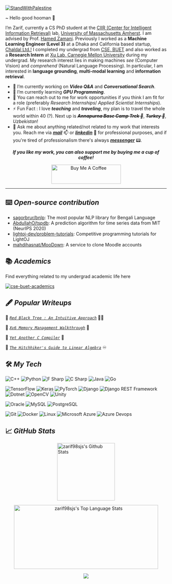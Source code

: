 [![StandWithPalestine](https://raw.githubusercontent.com/Safouene1/support-palestine-banner/master/StandWithPalestine.svg)](https://techforpalestine.org/learn-more)

~ Hello good hooman 👋

 I’m Zarif, currently a CS PhD student at the [CIIR (Center for Intelligent Information Retrieval)](https://ciir.cs.umass.edu/) lab, [University of Massachusetts Amherst](https://www.cics.umass.edu/). I am advised by Prof. [Hamed Zamani](https://groups.cs.umass.edu/zamani/). Previously I worked as a **Machine Learning Engineer (Level 3)** at a Dhaka and California based startup, [Chaldal Ltd.!](https://chaldal.tech/) I completed my undergrad from [CSE, BUET](https://cse.buet.ac.bd/) and also worked as a **Research Intern** at [Xu Lab, Carnegie Mellon University](https://xulabs.github.io/) during my undergrad. My research interest lies in making machines _see_ (Computer Vision) and _comprehend_ (Natural Language Processing). In particular, I am interested in **language grounding**, **multi-modal learning** and **information retrieval**.

- 🔭 I’m currently working on ***Video Q&A*** and ***Conversational Search***.
- 🌱 I’m currently learning ***GPU Programming***.
- 💼 You can reach out to me for work opportunities if you think I am fit for a role (preferably *Research Internships*/ *Applied Scientist Internships*).
- ⚡ Fun Fact : I love ***teaching*** and ***traveling***, my plan is to travel the whole world within 40 (?). Next up is <s>***Annapurna Base Camp Trek :mount_fuji:***</s>, <s>***Turkey :mosque:***</s>, *Uzbekistan*!
- 💬 Ask me about anything related/not related to my work that interests you. Reach me via [***mail***](mailto:zarif98sjs@gmail.com) 📫 or [***linkedin***](https://www.linkedin.com/in/zarif98sjs/) 🔗 for professional purposes, and if you're tired of professionalism there's always [***messenger***](https://m.me/iamzarif98sjs) 📟.

<p align="center">
<b><i>If you like my work, you can also support me by buying me a cup of coffee!</i></b>
</p>
<p align="center">
<a href="https://www.buymeacoffee.com/zarif98sjs" target="_blank"><img src="https://cdn.buymeacoffee.com/buttons/v2/default-yellow.png" alt="Buy Me A Coffee" style="height: 60px !important;width: 217px !important;" ></a>
</p>
<hr/>

## ⌨️ ***Open-source contribution***
  - [sagorbrur/bnlp](https://github.com/sagorbrur/bnlp): The most popular NLP library for Bengali Language
  - [AbdullahO/tspdb](https://github.com/AbdullahO/tspdb): A prediction algorithm for time series data from MIT (NeurIPS 2020)
  - [lightoj-dev/problem-tutorials](https://github.com/lightoj-dev/problem-tutorials): Competitive programming tutorials for LightOJ
  - [mahdihasnat/MooDown](https://github.com/mahdihasnat/MooDown): A service to clone Moodle accounts


## 📚 ***Academics***
  
Find everything related to my undergrad academic life here 

  [![cse-buet-academics](https://img.shields.io/badge/zarif98sjs-cse--buet--academics-red?style=for-the-badge&color=red&logo=GitHub&logoColor=FFFFFF&link=https://github.com/zarif98sjs/cse-buet-academics)](https://github.com/zarif98sjs/cse-buet-academics)

## 🖋️ ***Popular Writeups***
  
  🌟 [*`Red Black Tree : An Intuitive Approach`*](https://github.com/zarif98sjs/RedBlackTree-An-Intuitive-Approach) 🎴🌳

  🌟 [*`Xv6 Memory Management Walkthrough`*](https://github.com/zarif98sjs/xv6-memory-management-walkthrough) 💽

  🌟 [*`Yet Another C Compiler`*](https://github.com/zarif98sjs/Yet-Another-C-Compiler) 🎯

  🌟 [*`The Hitchhiker's Guide to Linear Algebra`*](https://zarif98sjs.github.io/mindcraft/LA/) ♾️ 


## 🛠️ ***My Tech***


![C++](https://img.shields.io/static/v1?&message=C%2B%2B&color=00599C&logo=C%2B%2B&label=&)
![Python](https://img.shields.io/static/v1?&message=Python&color=000000&logo=python&logoColor=c9e307&label=&)
![F Sharp](https://img.shields.io/static/v1?&message=F+Sharp&color=000000&logo=fsharp&logoColor=66bced&label=)
![C Sharp](https://img.shields.io/static/v1?&message=C+Sharp&color=2d07ad&logo=C+Sharp&logoColor=bb07ad&label=)
![Java](https://img.shields.io/static/v1?&message=Java&color=c93618&logo=Java&label=)
![Go](https://img.shields.io/static/v1?&message=Go&color=264294&logo=Go&label=)


![TensorFlow](https://img.shields.io/static/v1?&message=TensorFlow&color=FF6F00&logo=TensorFlow&logoColor=FFFFFF&label=)
![Keras](https://img.shields.io/static/v1?&message=Keras&color=D00000&logo=Keras&logoColor=FFFFFF&label=)
![PyTorch](https://img.shields.io/static/v1?&message=PyTorch&color=EE4C2C&logo=PyTorch&logoColor=FFFFFF&label=) 
![Django](https://img.shields.io/static/v1?&message=Django&color=092E20&logo=Django&logoColor=FFFFFF&label=)
![Django REST Framework](https://img.shields.io/static/v1?&message=Django%20REST%20Framework&color=0c07ab&logo=Django&logoColor=FFFFFF&label=)
![Dotnet](https://img.shields.io/static/v1?&message=Dotnet&color=8b32d9&logo=dotnet&label=)
![OpenCV](https://img.shields.io/static/v1?&message=OpenCV&color=5C3EE8&logo=OpenCV&logoColor=FFFFFF&label=) 
![Unity](https://img.shields.io/static/v1?message=Unity&color=222222&logo=Unity&logoColor=FFFFFF&label=)


![Oracle](https://img.shields.io/static/v1?&message=Oracle&color=F80000&logo=Oracle&logoColor=FFFFFF&label=)
![MySQL](https://img.shields.io/static/v1?&message=MySQL&color=4479A1&logo=MySQL&logoColor=FFFFFF&label=)
![PostgreSQL](https://img.shields.io/static/v1?&message=PostgreSQL&color=6566ba&logo=PostgreSQL&logoColor=FFFFFF&label=)

![Git](https://img.shields.io/static/v1?&message=Git&color=F05032&logo=Git&logoColor=FFFFFF&label=)
![Docker](https://img.shields.io/static/v1?&message=Docker&color=2496ED&logo=Docker&logoColor=FFFFFF&label=)
![Linux](https://img.shields.io/static/v1?&message=Linux&color=000000&logo=linux&logoColor=f5ba3b&label=)
![Microsoft Azure](https://img.shields.io/static/v1?&message=Microsoft%20Azure&color=2496ED&logo=microsoftazure&logoColor=FFFFFF&label=)
![Azure Devops](https://img.shields.io/static/v1?&message=Azure%20Devops&color=0e6db5&logo=azuredevops&logoColor=FFFFFF&label=)



## 📈 ***GitHub Stats***


<p align="center">
<a align="left" href="https://github.com/zarif98sjs">
<img alt="zarif98sjs's Github Stats" height="180px" src="https://github-readme-stats.vercel.app/api?username=zarif98sjs&show_icons=true&count_private=true&theme=algolia&hide_border=true" /> </a>
</p>
<p align="center">
<a href="https://github.com/zarif98sjs">
<img alt="zarif98sjs's Top Language Stats" height="200px" width="450px" src="https://github-readme-stats.vercel.app/api/top-langs/?username=zarif98sjs&langs_count=8&count_private=true&layout=compact&theme=algolia&hide_border=true&hide=css,scss,html" /> </a>
</p>

<p align="center">
<a href="https://visitcount.itsvg.in">
  <img src="https://visitcount.itsvg.in/api?id=zarif98sjs&label=Profile%20Views&color=1&icon=8&pretty=true" />
</a>
</p>



